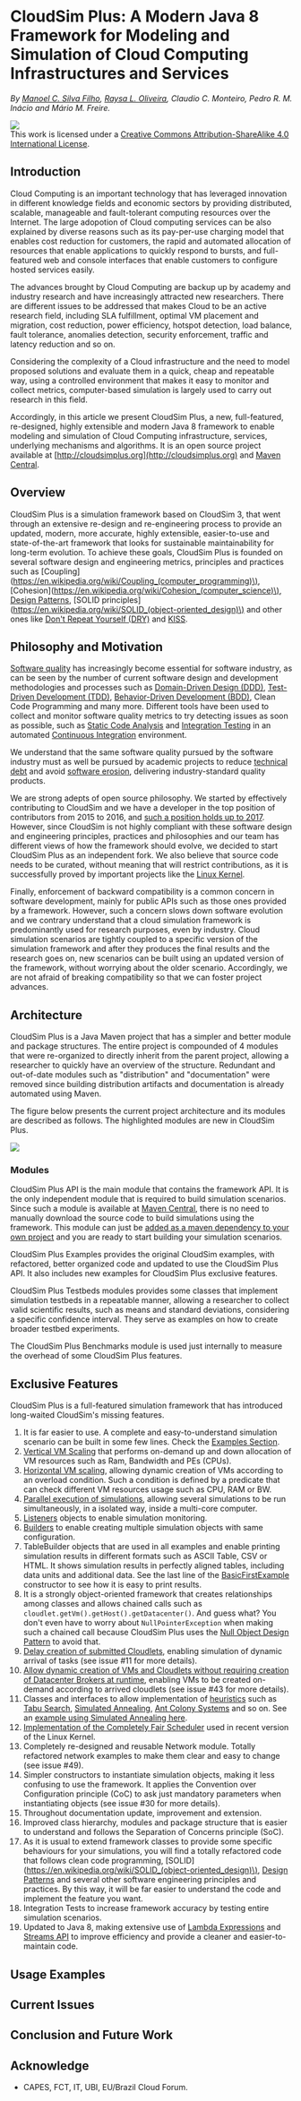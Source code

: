 # CloudSim Plus: A Modern Java 8 Framework for Modeling and Simulation of Cloud Computing Infrastructures and Services

_By _[_Manoel C. Silva Filho_](http://twitter.com/manoelcampos)_, _[_Raysa L. Oliveira_](http://twitter.com/raysaloliveira)_, Claudio C. Monteiro, Pedro R. M. Inácio and Mário M. Freire._

![](https://licensebuttons.net/l/by-sa/4.0/88x31.png)  
This work is licensed under a [Creative Commons Attribution-ShareAlike 4.0 International License](http://creativecommons.org/licenses/by-sa/4.0/).

## Introduction

Cloud Computing is an important technology that has leveraged innovation in different knowledge fields and economic sectors by providing distributed, scalable, manageable and fault-tolerant computing resources over the Internet. The large adopotion of Cloud computing services can be also explained by diverse reasons such as its pay-per-use charging model that enables cost reduction for customers, the rapid and automated allocation of resources that enable applications to quickly respond to bursts, and full-featured web and console interfaces that enable customers to configure hosted services easily.

The advances brought by Cloud Computing are backup up by academy and industry research and have increasingly attracted new researchers. There are different issues to be addressed that makes Cloud to be an active research field, including SLA fulfillment,  optimal VM placement and migration, cost reduction, power efficiency, hotspot detection, load balance, fault tolerance, anomalies detection, security enforcement, traffic and latency reduction and so on.

Considering the complexity of a Cloud infrastructure and the need to model proposed solutions and evaluate them in a quick, cheap and repeatable way, using a controlled environment that makes it easy to monitor and collect metrics, computer-based simulation is largely used to carry out research in this field.

Accordingly, in this article we present CloudSim Plus, a new, full-featured, re-designed, highly extensible and modern Java 8 framework to enable modeling and simulation of Cloud Computing infrastructure, services, underlying mechanisms and algorithms. It is an open source project available at [http://cloudsimplus.org](http://cloudsimplus.org) and [Maven Central](http://cloudsimplus.org/docs/maven.html).

## Overview

CloudSim Plus is a simulation framework based on CloudSim 3, that went through an extensive re-design and re-engineering process to provide an updated, modern, more accurate, highly extensible, easier-to-use and state-of-the-art framework that looks for sustainable maintainability for long-term evolution. To achieve these goals, CloudSim Plus is founded on several software design and engineering metrics, principles and practices such as [Coupling](https://en.wikipedia.org/wiki/Coupling_(computer_programming)\), [Cohesion](https://en.wikipedia.org/wiki/Cohesion_(computer_science)\), [Design Patterns](https://en.wikipedia.org/wiki/Software_design_pattern), [SOLID principles](https://en.wikipedia.org/wiki/SOLID_(object-oriented_design)\) and other ones like [Don't Repeat Yourself \(DRY\)](https://pt.wikipedia.org/wiki/Don't_repeat_yourself) and [KISS](https://en.wikipedia.org/wiki/KISS_principle).

## Philosophy and Motivation

[Software quality](https://en.wikipedia.org/wiki/Software_quality) has increasingly become essential for software industry, as can be seen by the number of current software design and development methodologies and processes such as [Domain-Driven Design \(DDD\)](https://en.wikipedia.org/wiki/Domain-driven_design), [Test-Driven Development \(TDD\)](https://en.wikipedia.org/wiki/Test-driven_development), [Behavior-Driven Development \(BDD\)](https://en.wikipedia.org/wiki/Behavior-driven_development), Clean Code Programming and many more. Different tools have been used to collect and monitor software quality metrics to try detecting issues as soon as possible, such as [Static Code Analysis](https://en.wikipedia.org/wiki/Static_program_analysis) and [Integration Testing](https://en.wikipedia.org/wiki/Integration_testing) in an automated [Continuous Integration](https://en.wikipedia.org/wiki/Continuous_integration) environment.

We understand that the same software quality pursued by the software industry must as well be pursued by academic projects to reduce [technical debt](https://en.wikipedia.org/wiki/Technical_debt) and avoid [software erosion](https://en.wikipedia.org/wiki/Software_rot), delivering industry-standard quality products.

We are strong adepts of open source philosophy. We started by effectively contributing to CloudSim and we have a developer in the top position of contributors from 2015 to 2016, and [such a position holds up to 2017](https://github.com/Cloudslab/cloudsim/graphs/contributors?from=2015-03-18&to=2017-01-30). However, since CloudSim is not highly compliant with these software design and engineering principles, practices and philosophies and our team has different views of how the framework should evolve, we decided to start CloudSim Plus as an independent fork. We also believe that source code needs to be curated, without meaning that will restrict contributions, as it is successfully proved by important projects like the [Linux Kernel](https://github.com/torvalds/linux).

Finally, enforcement of backward compatibility is a common concern in software development, mainly for public APIs such as those ones provided by a framework. However, such a concern slows down software evolution and we contrary understand that a cloud simulation framework is predominantly used for research purposes, even by industry. Cloud simulation scenarios are tightly coupled to a specific version of the simulation framework and after they produces the final results and the research goes on, new scenarios can be built using an updated version of the framework, without worrying about the older scenario. Accordingly, we are not afraid of breaking compatibility so that we can foster project advances.

## Architecture

CloudSim Plus is a Java Maven project that has a simpler and better module and package structures. The entire project is compounded of 4 modules that were re-organized to directly inherit from the parent project, allowing a researcher to quickly have an overview of the structure. Redundant and out-of-date modules such as "distribution" and "documentation" were removed since building distribution artifacts and documentation is already automated using Maven.

The figure below presents the current project architecture and its modules are described as follows. The highlighted modules are new in CloudSim Plus.

![](/assets/modules.png)

### Modules
CloudSim Plus API is the main module that contains the framework API. It is the only independent module that is required to build simulation scenarios. Since such a module is available at [Maven Central](http://cloudsimplus.org/docs/maven.html), there is no need to manually download the source code to build simulations using the framework. This module can just be [added as a maven dependency to your own project](http://cloudsimplus.org#maven) and you are ready to start building your simulation scenarios.

CloudSim Plus Examples provides the original CloudSim examples, with refactored, better organized code and updated to use the CloudSim Plus API. It also includes new examples for CloudSim Plus exclusive features. 

CloudSim Plus Testbeds modules provides some classes that implement simulation testbeds in a repeatable manner, allowing a researcher to collect valid scientific results, such as means and standard deviations, considering a specific confidence interval. They serve as examples on how to create broader testbed experiments.

The CloudSim Plus Benchmarks module is used just internally to measure the overhead of some CloudSim Plus features.

## Exclusive Features

CloudSim Plus is a full-featured simulation framework that has introduced long-waited CloudSim's missing features.

1. It is far easier to use. A complete and easy-to-understand simulation scenario can be built in some few lines. Check the [Examples Section](#a-minimal-and-complete-simulation-example).
2. [Vertical VM Scaling](/cloudsim-plus-examples/src/main/java/org/cloudsimplus/examples/VerticalVmScalingExample.java) 
   that performs on-demand up and down allocation of VM resources such as Ram, Bandwidth and PEs \(CPUs\).
3. [Horizontal VM scaling](/cloudsim-plus-examples/src/main/java/org/cloudsimplus/examples/LoadBalancerByHorizontalVmScalingExample.java), allowing dynamic creation of VMs according to an overload condition. Such a condition is defined by a predicate that can check different VM resources usage such as CPU, RAM or BW.
4. [Parallel execution of simulations](/cloudsim-plus-examples/src/main/java/org/cloudsimplus/examples/ParallelSimulationsExample.java), allowing several simulations to be run simultaneously, in a isolated way, inside a multi-core computer.
5. [Listeners](/cloudsim-plus-examples/src/main/java/org/cloudsimplus/examples/listeners/) objects to enable simulation monitoring.
6. [Builders](/cloudsim-plus/src/main/java/org/cloudsimplus/builders/) to enable creating multiple simulation objects with same configuration.
7. TableBuilder objects that are used in all examples and enable printing simulation results in different formats such as ASCII Table, CSV or HTML. It shows simulation results in perfectly aligned tables, including data units and additional data. See the last line of the [BasicFirstExample](/cloudsim-plus-examples/src/main/java/org/cloudsimplus/examples/BasicFirstExample.java) constructor to see how it is easy to print results.
8. It is a strongly object-oriented framework that creates relationships among classes and allows chained calls such as `cloudlet.getVm().getHost().getDatacenter()`.
   And guess what? You don't even have to worry about `NullPointerException` when making such a chained call because CloudSim Plus uses the [Null Object Design Pattern](https://en.wikipedia.org/wiki/Null_Object_pattern) to avoid that.
9. [Delay creation of submitted Cloudlets](/cloudsim-plus-examples/src/main/java/org/cloudsimplus/examples/DynamicCloudletsArrival1.java), enabling simulation of dynamic arrival of tasks \(see issue \#11 for more details\).
10. [Allow dynamic creation of VMs and Cloudlets without requiring creation of Datacenter Brokers at runtime](/cloudsim-plus-examples/src/main/java/org/cloudsimplus/examples/DynamicCreationOfVmsAndCloudlets.java), enabling VMs to be created on-demand according to arrived cloudlets \(see issue \#43 for more details\).
11. Classes and interfaces to allow implementation of [heuristics](http://en.wikipedia.org/wiki/Heuristic) such as 
    [Tabu Search](http://en.wikipedia.org/wiki/Tabu_search), [Simulated Annealing](http://en.wikipedia.org/wiki/Simulated_annealing), 
    [Ant Colony Systems](http://en.wikipedia.org/wiki/Ant_colony_optimization_algorithms) and so on. See an [example using Simulated Annealing here](/cloudsim-plus-examples/src/main/java/org/cloudsimplus/examples/DatacenterBrokerHeuristicExample.java).
12. [Implementation of the Completely Fair Scheduler](/cloudsim-plus-examples/src/main/java/org/cloudsimplus/examples/LinuxCompletelyFairSchedulerExample.java) used in recent version of the Linux Kernel.
13. Completely re-designed and reusable Network module. Totally refactored network examples to make them clear and easy to change \(see issue \#49\).
14. Simpler constructors to instantiate simulation objects, making it less confusing to use the framework. It applies the Convention over Configuration principle \(CoC\) to ask just mandatory parameters when instantiating objects \(see issue \#30 for more details\).
15. Throughout documentation update, improvement and extension.
16. Improved class hierarchy, modules and package structure that is easier to understand and follows the Separation of Concerns principle \(SoC\).
17. As it is usual to extend framework classes to provide some specific behaviours for your simulations, you will find a totally refactored code that follows clean code programming, [SOLID](https://en.wikipedia.org/wiki/SOLID_(object-oriented_design)\), [Design Patterns](https://en.wikipedia.org/wiki/Software_design_pattern) and several other software engineering principles and practices. By this way, it will be far easier to understand the code and implement the feature you want.
18. Integration Tests to increase framework accuracy by testing entire simulation scenarios.
19. Updated to Java 8, making extensive use of [Lambda Expressions](http://www.oracle.com/webfolder/technetwork/tutorials/obe/java/Lambda-QuickStart/index.html) and [Streams API](http://www.oracle.com/technetwork/articles/java/ma14-java-se-8-streams-2177646.html) to improve efficiency and provide a cleaner and easier-to-maintain code.

## Usage Examples

## Current Issues

## Conclusion and Future Work

## Acknowledge

* CAPES, FCT, IT, UBI, EU/Brazil Cloud Forum.



